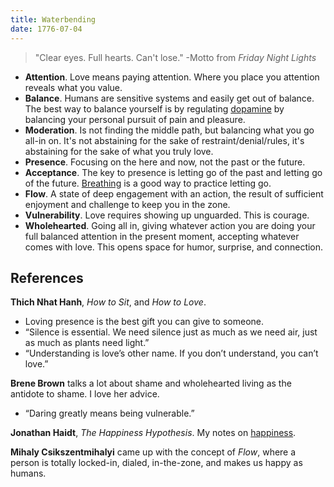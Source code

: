 ```yaml
---
title: Waterbending
date: 1776-07-04
---
```

> "Clear eyes. Full hearts. Can't lose." -Motto from *Friday Night Lights*

- **Attention**. Love means paying attention. Where you place you attention reveals what you value.
- **Balance**. Humans are sensitive systems and easily get out of balance. The best way to balance yourself is by regulating [dopamine](/dopamine) by balancing your personal pursuit of pain and pleasure.
- **Moderation**. Is not finding the middle path, but balancing what you go all-in on. It's not abstaining for the sake of restraint/denial/rules, it's abstaining for the sake of what you truly love.
- **Presence**. Focusing on the here and now, not the past or the future.
- **Acceptance**. The key to presence is letting go of the past and letting go of the future. [Breathing](/breathing) is a good way to practice letting go.
- **Flow**. A state of deep engagement with an action, the result of sufficient enjoyment and challenge to keep you in the zone.
- **Vulnerability**. Love requires showing up unguarded. This is courage.
- **Wholehearted**. Going all in, giving whatever action you are doing your full balanced attention in the present moment, accepting whatever comes with love. This opens space for humor, surprise, and connection.

## References

**Thich Nhat Hanh**, *How to Sit*, and *How to Love*.
- Loving presence is the best gift you can give to someone.
- “Silence is essential. We need silence just as much as we need air, just as much as plants need light.”
- “Understanding is love’s other name. If you don’t understand, you can’t love.”

**Brene Brown** talks a lot about shame and wholehearted living as the antidote to shame. I love her advice.
- “Daring greatly means being vulnerable.”

**Jonathan Haidt**, *The Happiness Hypothesis*. My notes on [happiness](/happiness).

**Mihaly Csikszentmihalyi** came up with the concept of *Flow*, where a person is totally locked-in, dialed, in-the-zone, and makes us happy as humans.
